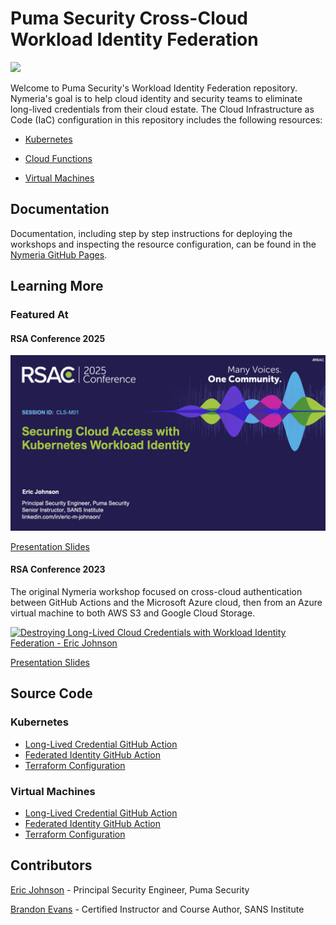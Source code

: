 # Puma Security Cross-Cloud Workload Identity Federation

![](https://pumasecurity.github.io/nymeria/img/nymeria.png)

Welcome to Puma Security's Workload Identity Federation repository. Nymeria's goal is to help cloud identity and security teams to eliminate long-lived credentials from their cloud estate. The Cloud Infrastructure as Code (IaC) configuration in this repository includes the following resources:

* [Kubernetes](./src/kubernetes/README.md)

* [Cloud Functions](./src/cloud_functions/README.md)

* [Virtual Machines](./src/virtual_machines/README.md)

## Documentation

Documentation, including step by step instructions for deploying the workshops and inspecting the resource configuration, can be found in the [Nymeria GitHub Pages](https://pumasecurity.github.io/nymeria/).

## Learning More

### Featured At

#### RSA Conference 2025

[![Securing Cloud Access with Kubernetes Workload Identity - Eric Johnson](./docs/docs/img/rsac2025.png)](https://path.rsaconference.com/flow/rsac/us25/FullAgenda/page/catalog/session/1726588498978001GFSF)

[Presentation Slides](https://pumasecurity.github.io/nymeria/assets/2025_USA_CLS_M01_SecuringCloudAccessWithKubernetesWorkloadIdentity.pdf)

#### RSA Conference 2023

The original Nymeria workshop focused on cross-cloud authentication between GitHub Actions and the Microsoft Azure cloud, then from an Azure virtual machine to both AWS S3 and Google Cloud Storage.

[![Destroying Long-Lived Cloud Credentials with Workload Identity Federation - Eric Johnson](https://pumasecurity.github.io/nymeria/img/destroying-long-lived-credentials-workload-identity-federation.png)](https://youtu.be/Loj4eOIu-zo)

[Presentation Slides](https://pumasecurity.github.io/nymeria/assets/2023_USA23_CSCO-M05_01_Destroying_Long-Lived_Cloud_Credentials_with_Workload_Identity_Federation.pdf)

## Source Code

### Kubernetes

* [Long-Lived Credential GitHub Action](./.github/workflows/long-lived-credentials.yaml)
* [Federated Identity GitHub Action](./.github/workflows/federated-identity.yaml)
* [Terraform Configuration](./src/)

### Virtual Machines

* [Long-Lived Credential GitHub Action](./.github/workflows/long-lived-credentials.yaml)
* [Federated Identity GitHub Action](./.github/workflows/federated-identity.yaml)
* [Terraform Configuration](./src/)

## Contributors

[Eric Johnson](https://github.com/ejohn20) - Principal Security Engineer, Puma Security

[Brandon Evans](https://github.com/BrandonE) - Certified Instructor and Course Author, SANS Institute
